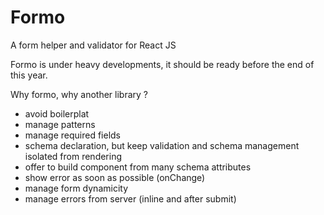 # Formo

A form helper and validator for React JS

Formo is under heavy developments, it should be ready before the end of this year.

Why formo, why another library ?

* avoid boilerplat
* manage patterns
* manage required fields
* schema declaration, but keep validation and schema management isolated from rendering
* offer to build component from many schema attributes
* show error as soon as possible (onChange)
* manage form dynamicity
* manage errors from server (inline and after submit)
